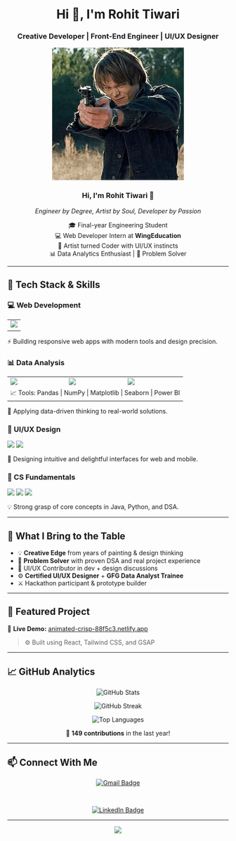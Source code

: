 <!-- TITLE -->
<h1 align="center">Hi 👋, I'm Rohit Tiwari</h1>
<h3 align="center">Creative Developer | Front-End Engineer | UI/UX Designer</h3>

<!-- GIF -->
<div align="center">
  <img src="j1.gif" alt="Welcome GIF" width="300" />
  <h3>Hi, I'm <strong>Rohit Tiwari</strong> 👋</h3>
  <em>Engineer by Degree, Artist by Soul, Developer by Passion</em>
</div>

<!-- SHORT BIO -->
<p align="center">
  🎓 Final-year Engineering Student <br>
  💻 Web Developer Intern at <strong>WingEducation</strong><br>
  🎨 Artist turned Coder with UI/UX instincts<br>
  📊 Data Analytics Enthusiast | 🧠 Problem Solver
</p>

---

## 🚀 Tech Stack & Skills

### 💻 Web Development
<table>
<tr>
  <td><img src="https://skillicons.dev/icons?i=html,css,tailwind,javascript,react,nextjs,nodejs,mongodb" /></td>
</tr>
</table>
<p>⚡ Building responsive web apps with modern tools and design precision.</p>

### 📊 Data Analysis
<table>
<tr>
  <td><img src="https://skillicons.dev/icons?i=python" /></td>
  <td><img src="https://img.shields.io/badge/SQL-00758F?style=for-the-badge&logo=mysql&logoColor=white"/></td>
  <td><img src="https://img.shields.io/badge/Excel-217346?style=for-the-badge&logo=microsoft-excel&logoColor=white"/></td>
</tr>
<tr>
  <td colspan="3">📈 Tools: Pandas | NumPy | Matplotlib | Seaborn | Power BI</td>
</tr>
</table>
<p>🧠 Applying data-driven thinking to real-world solutions.</p>

### 🎨 UI/UX Design
<p>
  <img src="https://img.shields.io/badge/Figma-F24E1E?style=for-the-badge&logo=figma&logoColor=white"/>
  <img src="https://img.shields.io/badge/Wireframing-000000?style=for-the-badge&logo=figma&logoColor=white"/>
</p>
<p>🎯 Designing intuitive and delightful interfaces for web and mobile.</p>

### 🧠 CS Fundamentals
<p>
  <img src="https://img.shields.io/badge/Data_Structures-4B8BBE?style=for-the-badge"/>
  <img src="https://img.shields.io/badge/Algorithms-306998?style=for-the-badge"/>
  <img src="https://img.shields.io/badge/Networking-FF6F61?style=for-the-badge"/>
</p>
<p>💡 Strong grasp of core concepts in Java, Python, and DSA.</p>

---

## 🎯 What I Bring to the Table

- 💡 **Creative Edge** from years of painting & design thinking  
- 🔧 **Problem Solver** with proven DSA and real project experience  
- 🎨 UI/UX Contributor in dev + design discussions  
- ⚙️ **Certified UI/UX Designer** + **GFG Data Analyst Trainee**  
- ⚔️ Hackathon participant & prototype builder

---

## 💼 Featured Project

🔗 **Live Demo:** [animated-crisp-88f5c3.netlify.app](https://animated-crisp-88f5c3.netlify.app/)

> ⚙️ Built using React, Tailwind CSS, and GSAP

---

## 📈 GitHub Analytics

<p align="center">
  <img src="https://github-readme-stats.vercel.app/api?username=rohittiwari06052004&show_icons=true&theme=radical" alt="GitHub Stats" />
</p>

<p align="center">
  <img src="https://github-readme-streak-stats.herokuapp.com?user=rohittiwari06052004&theme=radical&hide_border=true" alt="GitHub Streak" />
</p>

<p align="center">
  <img src="https://github-readme-stats.vercel.app/api/top-langs/?username=rohittiwari06052004&layout=compact&theme=radical&langs_count=10&hide=php" alt="Top Languages" />
</p>

<p align="center">
  📆 <strong>149 contributions</strong> in the last year!
</p>

---

## 📫 Connect With Me

<div align="center">

<a href="mailto:rohittiwari06052004@gmail.com">
  <img src="https://img.shields.io/badge/Gmail-D14836?style=for-the-badge&logo=gmail&logoColor=white" alt="Gmail Badge"/>
</a>

&nbsp;

<a href="https://www.linkedin.com/in/rohit-tiwari-8450b8286" target="_blank">
  <img src="https://img.shields.io/badge/LinkedIn-0077B5?style=for-the-badge&logo=linkedin&logoColor=white" alt="LinkedIn Badge"/>
</a>

</div>

---

<p align="center">
  <img src="https://capsule-render.vercel.app/api?type=waving&color=gradient&height=150&section=footer"/>
</p>
